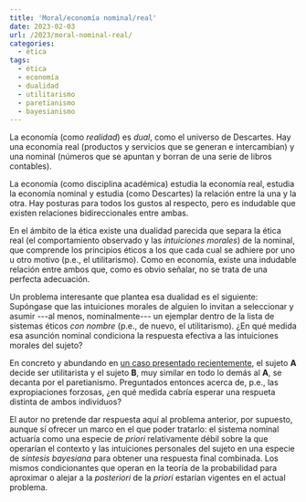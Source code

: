 ```yaml
---
title: 'Moral/economía nominal/real'
date: 2023-02-03
url: /2023/moral-nominal-real/
categories:
  - ética
tags:
  - ética
  - economía
  - dualidad
  - utilitarismo
  - paretianismo
  - bayesianismo
---
```


La economía (como _realidad_) es _dual_, como el universo de Descartes. Hay una economía real (productos y servicios que se generan e intercambian) y una nominal (números que se apuntan y borran de una serie de libros contables).

La economía (como disciplina académica) estudia la economía real, estudia la economía nominal y estudia (como Descartes) la relación entre la una y la otra. Hay posturas para todos los gustos al respecto, pero es indudable que existen relaciones bidireccionales entre ambas.

En el ámbito de la ética existe una dualidad parecida que separa la ética real (el comportamiento observado y las _intuiciones morales_) de la nominal, que comprende los principios éticos a los que cada cual se adhiere por uno u otro motivo (p.e., el utilitarismo). Como en economía, existe una indudable relación entre ambos que, como es obvio señalar, no se trata de una perfecta adecuación.

Un problema interesante que plantea esa dualidad es el siguiente: Supóngase que las intuiciones morales de alguien lo invitan a seleccionar y asumir ---al menos, nominalmente--- un ejemplar dentro de la lista de sistemas éticos _con nombre_ (p.e., de nuevo, el utilitarismo). ¿En qué medida esa asunción nominal condiciona la respuesta efectiva a las intuiciones morales del sujeto?

En concreto y abundando en
[un caso presentado recientemente](/2023/otra-conclusion-repugnante/),
el sujeto **A** decide ser utilitarista y el sujeto **B**, muy similar en todo lo demás al **A**, se decanta por el paretianismo. Preguntados entonces acerca de, p.e., las expropiaciones forzosas, ¿en qué medida cabría esperar una respueta distinta de ambos individuos?

El autor no pretende dar respuesta aquí al problema anterior, por supuesto, aunque sí ofrecer un marco en el que poder tratarlo: el sistema nominal actuaría como una especie de _priori_ relativamente débil sobre la que operarían el contexto y las intuiciones personales del sujeto en una especie de _síntesis bayesiana_ para obtener una respuesta final combinada. Los mismos condicionantes que operan en la teoría de la probabilidad para aproximar o alejar a la _posteriori_ de la _priori_ estarían vigentes en el actual problema.